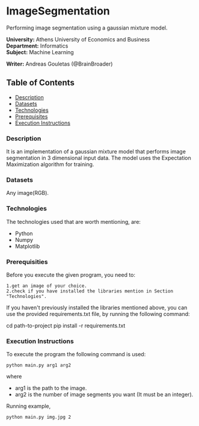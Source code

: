 # ImageSegmentation
Performing image segmentation using a gaussian mixture model. 

**University:** Athens University of Economics and Business  
**Department:** Informatics  
**Subject:** Machine Learning

**Writer:**  Andreas Gouletas (@BrainBroader)

## Table of Contents
* [Description](#description)
* [Datasets](#datasets)
* [Technologies](#technologies)
* [Prerequisites](#prerequisities)
* [Execution Instructions](#execution-instructions)

### Description 
It is an implementation of a gaussian mixture model that performs image segmentation in 3 dimensional input data. The model uses the Expectation Maximization algorithm 
for training.

### Datasets
 Any image(RGB). 

### Technologies

The technologies used that are worth mentioning, are:

   * Python
   * Numpy
   * Matplotlib


### Prerequisities

Before you execute the given program, you need to:

    1.get an image of your choice.
    2.check if you have installed the libraries mention in Section "Technologies".

If you haven't previously installed the libraries mentioned above, you can use the provided requirements.txt file, by running the following command:

cd path-to-project
pip install -r requirements.txt
 
### Execution Instructions
To execute the program the following command is used:
```
python main.py arg1 arg2
```
where 

* arg1 is the path to the image.
* arg2 is the number of image segments you want (It must be an integer).


Running example, 
```
python main.py img.jpg 2
```

